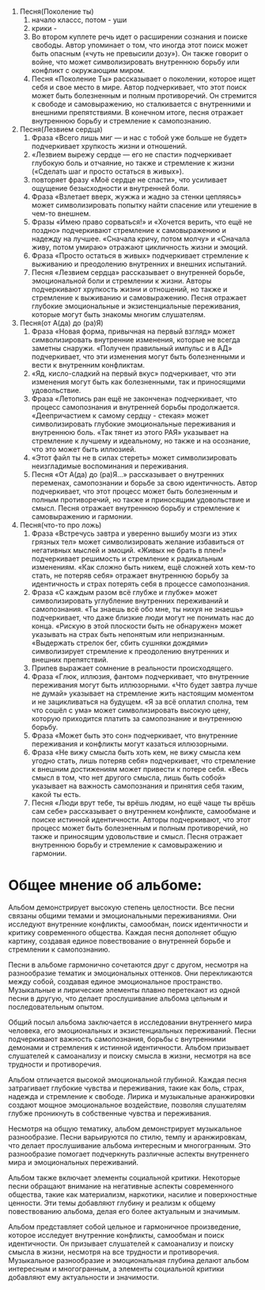 1. Песня(Поколение ты)
	1. начало классс, потом - уши
	2. крики -
	3. Во втором куплете речь идет о расширении сознания и поиске свободы. Автор упоминает о том, что иногда этот поиск может быть опасным («чуть не превысили дозу»). Он также говорит о войне, что может символизировать внутреннюю борьбу или конфликт с окружающим миром.
	4. Песня «Поколение Ты» рассказывает о поколении, которое ищет себя и свое место в мире. Автор подчеркивает, что этот поиск может быть болезненным и полным противоречий. Он стремится к свободе и самовыражению, но сталкивается с внутренними и внешними препятствиями. В конечном итоге, песня отражает внутреннюю борьбу и стремление к самопознанию.
2. Песня(Лезвием сердца)
	1. Фраза «Всего лишь миг — и нас с тобой уже больше не будет» подчеркивает хрупкость жизни и отношений.
	2. «Лезвием вырежу сердце — его не спасти» подчеркивает глубокую боль и отчаяние, но также и стремление к жизни («Сделать шаг и просто остаться в живых»).
	3. повторяет фразу «Моё сердце не спасти», что усиливает ощущение безысходности и внутренней боли.
	4. Фраза «Взлетает вверх, жужжа и жадно за стенки цепляясь» может символизировать попытку найти спасение или утешение в чем-то внешнем.
	5. Фразы «Имею право сорваться!» и «Хочется верить, что ещё не поздно» подчеркивают стремление к самовыражению и надежду на лучшее. «Сначала кричу, потом молчу» и «Сначала живу, потом умираю» отражают цикличность жизни и эмоций.
	6. Фраза «Просто остаться в живых» подчеркивает стремление к выживанию и преодолению внутренних и внешних испытаний.
	7. Песня «Лезвием сердца» рассказывает о внутренней борьбе, эмоциональной боли и стремлении к жизни. Авторы подчеркивают хрупкость жизни и отношений, но также и стремление к выживанию и самовыражению. Песня отражает глубокие эмоциональные и экзистенциальные переживания, которые могут быть знакомы многим слушателям.
3. Песня(от А(да) до (ра)Я)
	1. Фраза «Новая форма, привычная на первый взгляд» может символизировать внутренние изменения, которые не всегда заметны снаружи. «Получен правильный импульс и в АД» подчеркивает, что эти изменения могут быть болезненными и вести к внутренним конфликтам.
	2. «Яд, кисло-сладкий на первый вкус» подчеркивает, что эти изменения могут быть как болезненными, так и приносящими удовольствие.
	3. Фраза «Летопись ран ещё не закончена» подчеркивает, что процесс самопознания и внутренней борьбы продолжается. «Деепричастием к самому сердцу - стекая» может символизировать глубокие эмоциональные переживания и внутреннюю боль. «Так тянет из этого РАЯ» указывает на стремление к лучшему и идеальному, но также и на осознание, что это может быть иллюзией.
	4. «Этот файл ты не в силах стереть» может символизировать неизгладимые воспоминания и переживания.
	5. Песня «От А(да) до (ра)Я...» рассказывает о внутренних переменах, самопознании и борьбе за свою идентичность. Автор подчеркивает, что этот процесс может быть болезненным и полным противоречий, но также и приносящим удовольствие и смысл. Песня отражает внутреннюю борьбу и стремление к самовыражению и гармонии.
4. Песня(что-то про ложь)
	1. Фраза «Встречусь завтра и уверенно вышибу мозги из этих грязных тел» может символизировать желание избавиться от негативных мыслей и эмоций. «Живых не брать в плен!» подчеркивает решимость и стремление к радикальным изменениям. «Как сложно быть никем, ещё сложней хоть кем-то стать, не потеряв себя» отражает внутреннюю борьбу за идентичность и страх потерять себя в процессе самопознания.
	2. Фраза «С каждым разом всё глубже и глубже» может символизировать углубление внутренних переживаний и самопознания. «Ты знаешь всё обо мне, ты нихуя не знаешь» подчеркивает, что даже близкие люди могут не понимать нас до конца. «Рискую в этой плоскости быть не обнаружен» может указывать на страх быть непонятым или непризнанным. «Выдержать стрелок бег, сбить сушняки дождями» символизирует стремление к преодолению внутренних и внешних препятствий.
	3. Припев выражает сомнение в реальности происходящего.
	4. Фраза «Глюк, иллюзия, фантом» подчеркивает, что внутренние переживания могут быть иллюзорными. «Что будет завтра лучше не думай» указывает на стремление жить настоящим моментом и не зацикливаться на будущем. «Я за всё оплатил сполна, тем что сошёл с ума» может символизировать высокую цену, которую приходится платить за самопознание и внутреннюю борьбу.
	5. Фраза «Может быть это сон» подчеркивает, что внутренние переживания и конфликты могут казаться иллюзорными.
	6. Фраза «Не вижу смысла быть хоть кем, не вижу смысла кем угодно стать, лишь потеряв себя» подчеркивает, что стремление к внешним достижениям может привести к потере себя. «Весь смысл в том, что нет другого смысла, лишь быть собой» указывает на важность самопознания и принятия себя таким, какой ты есть.
	7. Песня «Люди врут тебе, ты врёшь людям, но ещё чаще ты врёшь сам себе» рассказывает о внутреннем конфликте, самообмане и поиске истинной идентичности. Авторы подчеркивают, что этот процесс может быть болезненным и полным противоречий, но также и приносящим удовольствие и смысл. Песня отражает внутреннюю борьбу и стремление к самовыражению и гармонии.



# Общее мнение об альбоме:

Альбом демонстрирует высокую степень целостности. Все песни связаны общими темами и эмоциональными переживаниями. Они исследуют внутренние конфликты, самообман, поиск идентичности и критику современного общества. Каждая песня дополняет общую картину, создавая единое повествование о внутренней борьбе и стремлении к самопознанию.

Песни в альбоме гармонично сочетаются друг с другом, несмотря на разнообразие тематик и эмоциональных оттенков. Они перекликаются между собой, создавая единое эмоциональное пространство. Музыкальные и лирические элементы плавно перетекают из одной песни в другую, что делает прослушивание альбома цельным и последовательным опытом.

Общий посыл альбома заключается в исследовании внутреннего мира человека, его эмоциональных и экзистенциальных переживаний. Песни подчеркивают важность самопознания, борьбы с внутренними демонами и стремления к истинной идентичности. Альбом призывает слушателей к самоанализу и поиску смысла в жизни, несмотря на все трудности и противоречия.

Альбом отличается высокой эмоциональной глубиной. Каждая песня затрагивает глубокие чувства и переживания, такие как боль, страх, надежда и стремление к свободе. Лирика и музыкальные аранжировки создают мощное эмоциональное воздействие, позволяя слушателям глубже проникнуть в собственные чувства и переживания.

Несмотря на общую тематику, альбом демонстрирует музыкальное разнообразие. Песни варьируются по стилю, темпу и аранжировкам, что делает прослушивание альбома интересным и многогранным. Это разнообразие помогает подчеркнуть различные аспекты внутреннего мира и эмоциональных переживаний.

Альбом также включает элементы социальной критики. Некоторые песни обращают внимание на негативные аспекты современного общества, такие как материализм, наркотики, насилие и поверхностные ценности. Эти темы добавляют глубину и реализм к общему повествованию альбома, делая его более актуальным и значимым.

Альбом представляет собой цельное и гармоничное произведение, которое исследует внутренние конфликты, самообман и поиск идентичности. Он призывает слушателей к самоанализу и поиску смысла в жизни, несмотря на все трудности и противоречия. Музыкальное разнообразие и эмоциональная глубина делают альбом интересным и многогранным, а элементы социальной критики добавляют ему актуальности и значимости.